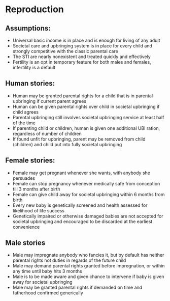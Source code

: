 # Reproduction

## Assumptions:
- Universal basic income is in place and is enough for
living of any adult
- Societal care and upbringing system is in place for
every child and strongly competitive with the classic parental care
- The STI are nearly nonexistent and treated quickly
and effectively
- Fertility is an opt in temporary feature for both males and
females, infertility is a default


## Human stories:
- Human may be granted parental rights for a child that is
in parental upbringing if current parent agrees
- Human can be given parental rights over child in societal
upbringing if child agrees
- Parental upbringing still involves societal upbringing
service at least half of the time
- If parenting child or children, human is given one additional
UBI ration, regardless of number of children
- If found unfit for upbringing, parent may be removed from
child (children) and child put into fully societal upbringing

## Female stories:
- Female may get pregnant whenever she wants, with
anybody she persuades
- Female can stop pregnancy whenever medically safe
from conception till 3 months after birth
- Female can give child away for societal upbringing
within 6 months from birth
- Every new baby is genetically screened and health
assessed for likelihood of life success
- Genetically impaired or otherwise damaged babies are
not accepted for societal upbringing and encouraged to
be discarded at the earliest convenience


## Male stories
- Male may impregnate anybody who fancies it, but by default
has neither parental rights not duties in regards of the future child
- Male may demand parental rights granted before impregnation,
or within any time until baby hits 3 months
- Male is to be made aware and given chance to intervene if
baby is given away for societal upbringing
- Male may be granted parental rights if demanded on time and
fatherhood confirmed generically


